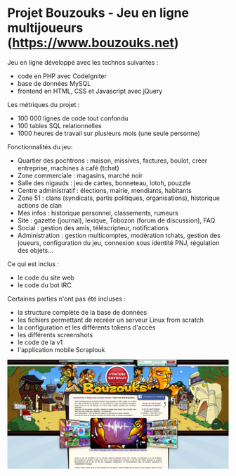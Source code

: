 # Projet Bouzouks - Jeu en ligne multijoueurs (https://www.bouzouks.net)

Jeu en ligne développé avec les technos suivantes :
- code en PHP avec CodeIgniter
- base de données MySQL
- frontend en HTML, CSS et Javascript avec jQuery

Les métriques du projet :
- 100 000 lignes de code tout confondu
- 100 tables SQL relationnelles
- 1000 heures de travail sur plusieurs mois (une seule personne)

Fonctionnalités du jeu:
- Quartier des pochtrons : maison, missives, factures, boulot, créer entreprise, machines à café (tchat)
- Zone commerciale : magasins, marché noir
- Salle des nigauds : jeu de cartes, bonneteau, lotoh, pouzzle
- Centre administratif : élections, mairie, mendiants, habitants
- Zone 51 : clans (syndicats, partis politiques, organisations), historique actions de clan
- Mes infos : historique personnel, classements, rumeurs
- Site : gazette (journal), lexique, Tobozon (forum de discussion), FAQ
- Social : gestion des amis, téléscripteur, notifications
- Administration : gestion multicomptes, modération tchats, gestion des joueurs, configuration du jeu, connexion sous identité PNJ, régulation des objets...

Ce qui est inclus :
- le code du site web
- le code du bot IRC

Certaines parties n'ont pas été incluses :
- la structure complète de la base de données
- les fichiers permettant de recréer un serveur Linux from scratch
- la configuration et les différents tokens d'accès
- les différents screenshots
- le code de la v1
- l'application mobile Scraplouk

![alt text](https://github.com/jmigot/bouzouks/blob/master/bouzouks.png?raw=true)
